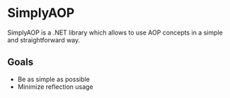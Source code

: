 # SimplyAOP

SimplyAOP is a .NET library which allows to use AOP concepts in a simple and straightforward way.

## Goals

- Be as simple as possible
- Minimize reflection usage